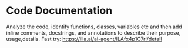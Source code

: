 #  Code Documentation
Analyze the code, identify functions, classes, variables etc and then add inline comments, docstrings, and annotations to describe their purpose, usage,details.
Fast try: https://illa.ai/ai-agent/ILAfx4p1C7rl/detail
